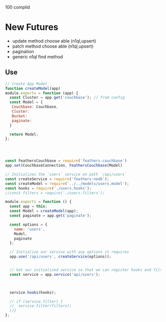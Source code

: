 100 complid
# New Futures
- update method choose able (n1ql,upsert)
- patch method choose able (n1ql,upsert)
- pagination
- generic n1ql find method


## Use
```javascript
// Create App Model
function createModel(app)
module.exports = function (app) {
  const Cluster = app.get('couchbase'); // from config
  const Model = {
   Couchbase: Couchbase,
   Cluster:
   Bucket:
   paginate:
  }

  return Model;
};




const FeathersCouchbase = require('feathers-couchbase')
app.set(CouchbaseConnection, FeathersCouchbase(Model)
```




```javascript
// Initializes the `users` service on path `/api/users`
const createService = require('feathers-nedb');
const createModel = require('../../models/users.model');
const hooks = require('./users.hooks');
//const filters = require('./users.filters');

module.exports = function () {
  const app = this;
  const Model = createModel(app);
  const paginate = app.get('paginate');

  const options = {
    name: 'users',
    Model,
    paginate
  };

  // Initialize our service with any options it requires
  app.use('/api/users', createService(options));


  // Get our initialized service so that we can register hooks and filters
  const service = app.service('api/users');

  

  service.hooks(hooks);

  // if (service.filter) {
  //  service.filter(filters);
  //}
};
```

